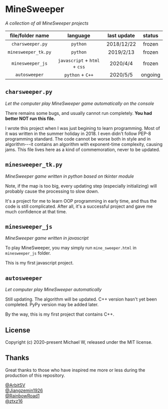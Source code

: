 # MineSweeper

*A collection of all MineSweeper projects*

| file/folder name    | language                      | last update | status  |
| :-----------------: | :---------------------------: | :---------: | :-----: |
| `charsweeper.py`    | `python`                      | 2018/12/22  | frozen  |
| `minesweeper_tk.py` | `python`                      | 2019/2/13   | frozen  |
| `minesweeper_js`    | `javascript` + `html` + `css` | 2020/4/4    | frozen  |
| `autosweeper`       | `python` + `C++`              | 2020/5/5    | ongoing |

## `charsweeper.py`

*Let the computer play MineSweeper game automatically on the console*

There remains some bugs, and usually cannot run completely. **You had better NOT run this file.**

I wrote this project when I was just begining to learn programming. Most of it was written in the summer holiday in 2018. I even didn't follow PEP-8 programming standard. The code cannot be worse both in style and in algorithm---it contains an algorithm with exponent-time complexity, causing jams. This file lives here as a kind of commemoration, never to be updated.

## `minesweeper_tk.py`

*MineSweeper game written in python based on tkinter module*

Note, if the map is too big, every updating step (especially initializing) will probably cause the processing to slow down.

It's a project for me to learn OOP programming in early time, and thus the code is still complicated. After all, it's a successful project and gave me much confidence at that time.

## `minesweeper_js`

*MineSweeper game written in javascript*

To play MineSweeper, you may simply run `mine_sweeper.html` in `minesweeper_js` folder.

This is my first javascript project.

## `autosweeper`

*Let computer play MineSweeper automatically*

Still updating. The algorithm will be updated. C++ version hasn't yet been completed. PyPy version may be added later.

By the way, this is my first project that contains C++.

## License

Copyright (c) 2020-present Michael W, released under the MIT license.

## Thanks

Great thanks to those who have inspired me more or less during the production of this repository.

[@ArbitSV](https://github.com/ArbitSV)  
[@Jiangzemin1926](https://github.com/Jiangzemin1926/Minesweeper)  
[@RainbowRoad1](https://github.com/RainbowRoad1/Cgame)  
[@ztxz16](https://github.com/ztxz16/Mine)
